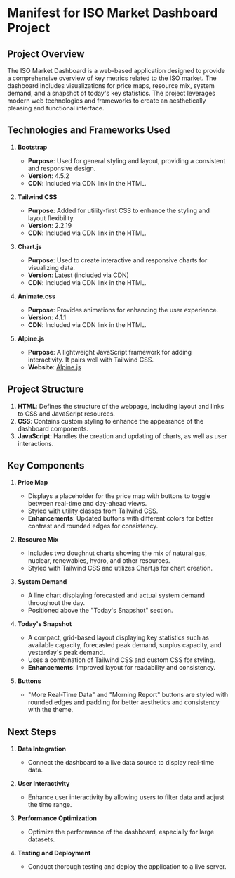 # Manifest for ISO Market Dashboard Project

## Project Overview
The ISO Market Dashboard is a web-based application designed to provide a comprehensive overview of key metrics related to the ISO market. The dashboard includes visualizations for price maps, resource mix, system demand, and a snapshot of today's key statistics. The project leverages modern web technologies and frameworks to create an aesthetically pleasing and functional interface.

## Technologies and Frameworks Used
1. **Bootstrap**
   - **Purpose**: Used for general styling and layout, providing a consistent and responsive design.
   - **Version**: 4.5.2
   - **CDN**: Included via CDN link in the HTML.

2. **Tailwind CSS**
   - **Purpose**: Added for utility-first CSS to enhance the styling and layout flexibility.
   - **Version**: 2.2.19
   - **CDN**: Included via CDN link in the HTML.

3. **Chart.js**
   - **Purpose**: Used to create interactive and responsive charts for visualizing data.
   - **Version**: Latest (included via CDN)
   - **CDN**: Included via CDN link in the HTML.

4. **Animate.css**
   - **Purpose**: Provides animations for enhancing the user experience.
   - **Version**: 4.1.1
   - **CDN**: Included via CDN link in the HTML.

5. **Alpine.js**
   - **Purpose**: A lightweight JavaScript framework for adding interactivity. It pairs well with Tailwind CSS.
   - **Website**: [Alpine.js](https://alpinejs.dev/)

## Project Structure
1. **HTML**: Defines the structure of the webpage, including layout and links to CSS and JavaScript resources.
2. **CSS**: Contains custom styling to enhance the appearance of the dashboard components.
3. **JavaScript**: Handles the creation and updating of charts, as well as user interactions.

## Key Components
1. **Price Map**
   - Displays a placeholder for the price map with buttons to toggle between real-time and day-ahead views.
   - Styled with utility classes from Tailwind CSS.
   - **Enhancements**: Updated buttons with different colors for better contrast and rounded edges for consistency.

2. **Resource Mix**
   - Includes two doughnut charts showing the mix of natural gas, nuclear, renewables, hydro, and other resources.
   - Styled with Tailwind CSS and utilizes Chart.js for chart creation.

3. **System Demand**
   - A line chart displaying forecasted and actual system demand throughout the day.
   - Positioned above the "Today's Snapshot" section.

4. **Today's Snapshot**
   - A compact, grid-based layout displaying key statistics such as available capacity, forecasted peak demand, surplus capacity, and yesterday's peak demand.
   - Uses a combination of Tailwind CSS and custom CSS for styling.
   - **Enhancements**: Improved layout for readability and consistency.

5. **Buttons**
   - "More Real-Time Data" and "Morning Report" buttons are styled with rounded edges and padding for better aesthetics and consistency with the theme.

## Next Steps
1. **Data Integration**
   - Connect the dashboard to a live data source to display real-time data.

2. **User Interactivity**
   - Enhance user interactivity by allowing users to filter data and adjust the time range.

3. **Performance Optimization**
   - Optimize the performance of the dashboard, especially for large datasets.

4. **Testing and Deployment**
   - Conduct thorough testing and deploy the application to a live server.


